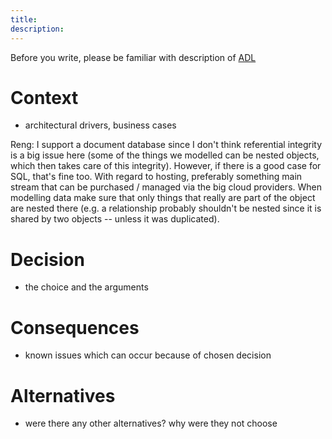 ```yaml
---
title:
description:
---
```


Before you write, please be familiar with description of [ADL](./index.md)
 # Context 
 - architectural drivers, business cases
 
 Reng: I support a document database since I don't think referential integrity is a big issue here (some of the things we modelled can be nested objects, which then takes care of this integrity). However, if there is a good case for SQL, that's fine too. With regard to hosting, preferably something main stream that can be purchased / managed via the big cloud providers. When modelling data make sure that only things that really are part of the object are nested there (e.g. a relationship probably shouldn't be nested since it is shared by two objects -- unless it was duplicated).
 
 # Decision 
 - the choice and the arguments
 # Consequences 
 - known issues which can occur because of chosen decision
 # Alternatives 
 - were there any other alternatives? why were they not choose

